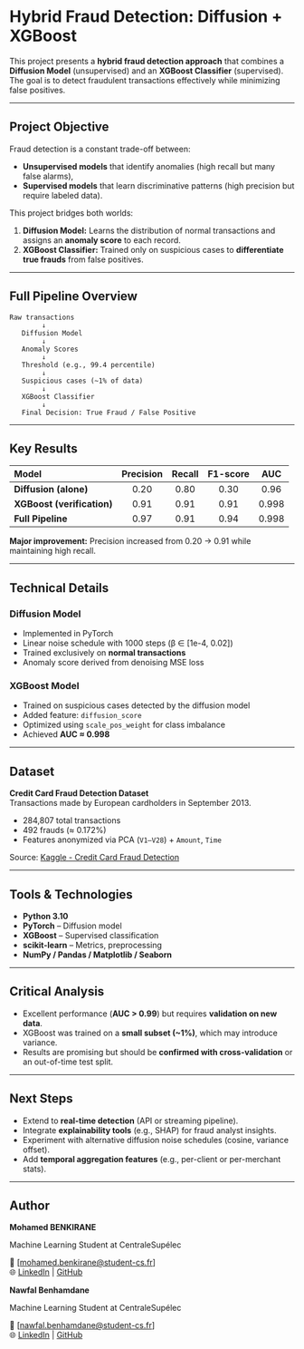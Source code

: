 #  Hybrid Fraud Detection: Diffusion + XGBoost

This project presents a **hybrid fraud detection approach** that combines a **Diffusion Model** (unsupervised) and an **XGBoost Classifier** (supervised).  
The goal is to detect fraudulent transactions effectively while minimizing false positives.

---

##  Project Objective

Fraud detection is a constant trade-off between:
- **Unsupervised models** that identify anomalies (high recall but many false alarms),
- **Supervised models** that learn discriminative patterns (high precision but require labeled data).

This project bridges both worlds:

1. **Diffusion Model:** Learns the distribution of normal transactions and assigns an **anomaly score** to each record.  
2. **XGBoost Classifier:** Trained only on suspicious cases to **differentiate true frauds** from false positives.

---

##  Full Pipeline Overview

```text
Raw transactions
        ↓
   Diffusion Model
        ↓
   Anomaly Scores
        ↓
   Threshold (e.g., 99.4 percentile)
        ↓
   Suspicious cases (~1% of data)
        ↓
   XGBoost Classifier
        ↓
   Final Decision: True Fraud / False Positive
```

---
##  Key Results

| Model | Precision | Recall | F1-score | AUC |
|:--------|:-----------:|:----------:|:-----------:|:------:|
| **Diffusion (alone)** | 0.20 | 0.80 | 0.30 | 0.96 |
| **XGBoost (verification)** | 0.91 | 0.91 | 0.91 | 0.998 |
| **Full Pipeline** | 0.97 | 0.91 | 0.94 | 0.998 |

 **Major improvement:** Precision increased from 0.20 → 0.91 while maintaining high recall.

---

##  Technical Details

###  Diffusion Model
- Implemented in PyTorch  
- Linear noise schedule with 1000 steps (β ∈ [1e-4, 0.02])  
- Trained exclusively on **normal transactions**  
- Anomaly score derived from denoising MSE loss

###  XGBoost Model
- Trained on suspicious cases detected by the diffusion model  
- Added feature: `diffusion_score`  
- Optimized using `scale_pos_weight` for class imbalance  
- Achieved **AUC ≈ 0.998**

---

##  Dataset

**Credit Card Fraud Detection Dataset**  
Transactions made by European cardholders in September 2013.

- 284,807 total transactions  
- 492 frauds (≈ 0.172%)  
- Features anonymized via PCA (`V1–V28`) + `Amount`, `Time`

 Source: [Kaggle - Credit Card Fraud Detection](https://www.kaggle.com/datasets/mlg-ulb/creditcardfraud)

---

##  Tools & Technologies

- **Python 3.10**
- **PyTorch** – Diffusion model  
- **XGBoost** – Supervised classification  
- **scikit-learn** – Metrics, preprocessing  
- **NumPy / Pandas / Matplotlib / Seaborn**

---

##  Critical Analysis

- Excellent performance (**AUC > 0.99**) but requires **validation on new data**.  
- XGBoost was trained on a **small subset (~1%)**, which may introduce variance.  
- Results are promising but should be **confirmed with cross-validation** or an out-of-time test split.

---

##  Next Steps

- Extend to **real-time detection** (API or streaming pipeline).  
- Integrate **explainability tools** (e.g., SHAP) for fraud analyst insights.  
- Experiment with alternative diffusion noise schedules (cosine, variance offset).  
- Add **temporal aggregation features** (e.g., per-client or per-merchant stats).

---

##  Author

**Mohamed BENKIRANE** 

Machine Learning Student at CentraleSupélec

📧 [mohamed.benkirane@student-cs.fr]  
🌐 [LinkedIn](https://www.linkedin.com/in/benkirane10/) | [GitHub](https://github.com/simobenk)

**Nawfal Benhamdane** 

Machine Learning Student at CentraleSupélec

📧 [nawfal.benhamdane@student-cs.fr]  
🌐 [LinkedIn](https://linkedin.com/in/nawfal-benhamdane-6298b1285//) | [GitHub](https://github.com/NawfalBenhamdane)


